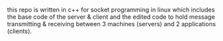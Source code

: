 this repo is written in c++ for socket programming in linux which includes the base code of the server & client and the edited code to hold message transmitting & receiving between 3 machines (servers) and 2 applications (clients). 

